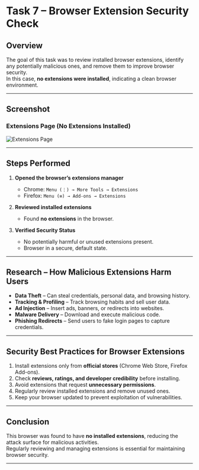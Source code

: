 #  Task 7 – Browser Extension Security Check

##  Overview
The goal of this task was to review installed browser extensions, identify any potentially malicious ones, and remove them to improve browser security.  
In this case, **no extensions were installed**, indicating a clean browser environment.

---

##  Screenshot
### Extensions Page (No Extensions Installed) 
![Extensions Page](screenshots/no_extensions.png)

---

##  Steps Performed
1. **Opened the browser’s extensions manager**  
   - Chrome: `Menu (⋮) → More Tools → Extensions`  
   - Firefox: `Menu (≡) → Add-ons → Extensions`

2. **Reviewed installed extensions**  
   - Found **no extensions** in the browser.

3. **Verified Security Status**  
   - No potentially harmful or unused extensions present.
   - Browser in a secure, default state.

---

##  Research – How Malicious Extensions Harm Users
- **Data Theft** – Can steal credentials, personal data, and browsing history.  
- **Tracking & Profiling** – Track browsing habits and sell user data.  
- **Ad Injection** – Insert ads, banners, or redirects into websites.  
- **Malware Delivery** – Download and execute malicious code.  
- **Phishing Redirects** – Send users to fake login pages to capture credentials.

---

##  Security Best Practices for Browser Extensions
1. Install extensions only from **official stores** (Chrome Web Store, Firefox Add-ons).  
2. Check **reviews, ratings, and developer credibility** before installing.  
3. Avoid extensions that request **unnecessary permissions**.  
4. Regularly review installed extensions and remove unused ones.  
5. Keep your browser updated to prevent exploitation of vulnerabilities.

---

##  Conclusion
This browser was found to have **no installed extensions**, reducing the attack surface for malicious activities.  
Regularly reviewing and managing extensions is essential for maintaining browser security.

---

